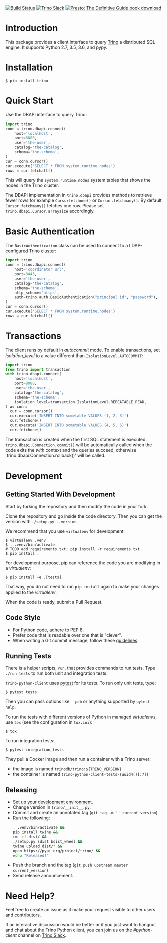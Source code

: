 [![Build Status](https://github.com/trinodb/trino-python-client/workflows/ci/badge.svg)](https://github.com/trinodb/trino-python-client/actions?query=workflow%3Aci+event%3Apush+branch%3Amaster)
[![Trino Slack](https://img.shields.io/static/v1?logo=slack&logoColor=959DA5&label=Slack&labelColor=333a41&message=join%20conversation&color=3AC358)](https://trino.io/slack.html)
[![Presto: The Definitive Guide book download](https://img.shields.io/badge/Presto%3A%20The%20Definitive%20Guide-download-brightgreen)](https://www.starburstdata.com/oreilly-presto-guide-download/)

# Introduction

This package provides a client interface to query [Trino](https://trino.io/)
a distributed SQL engine. It supports Python 2.7, 3.5, 3.6, and pypy.

# Installation

```
$ pip install trino
```

# Quick Start

Use the DBAPI interface to query Trino:

```python
import trino
conn = trino.dbapi.connect(
    host='localhost',
    port=8080,
    user='the-user',
    catalog='the-catalog',
    schema='the-schema',
)
cur = conn.cursor()
cur.execute('SELECT * FROM system.runtime.nodes')
rows = cur.fetchall()
```

This will query the `system.runtime.nodes` system tables that shows the nodes
in the Trino cluster.

The DBAPI implementation in `trino.dbapi` provides methods to retrieve fewer
rows for example `Cursorfetchone()` or `Cursor.fetchmany()`. By default
`Cursor.fetchmany()` fetches one row. Please set
`trino.dbapi.Cursor.arraysize` accordingly.

# Basic Authentication
The `BasicAuthentication` class can be used to connect to a LDAP-configured Trino
cluster:
```python
import trino
conn = trino.dbapi.connect(
    host='coordinator url',
    port=8443,
    user='the-user',
    catalog='the-catalog',
    schema='the-schema',
    http_scheme='https',
    auth=trino.auth.BasicAuthentication("principal id", "password"),
)
cur = conn.cursor()
cur.execute('SELECT * FROM system.runtime.nodes')
rows = cur.fetchall()
```

# Transactions
The client runs by default in *autocommit* mode. To enable transactions, set
*isolation_level* to a value different than `IsolationLevel.AUTOCOMMIT`:

```python
import trino
from trino import transaction
with trino.dbapi.connect(
    host='localhost',
    port=8080,
    user='the-user',
    catalog='the-catalog',
    schema='the-schema',
    isolation_level=transaction.IsolationLevel.REPEATABLE_READ,
) as conn:
  cur = conn.cursor()
  cur.execute('INSERT INTO sometable VALUES (1, 2, 3)')
  cur.fetchone()
  cur.execute('INSERT INTO sometable VALUES (4, 5, 6)')
  cur.fetchone()
```

The transaction is created when the first SQL statement is executed.
`trino.dbapi.Connection.commit()` will be automatically called when the code
exits the *with* context and the queries succeed, otherwise
`trino.dbapi.Connection.rollback()' will be called.

# Development

## Getting Started With Development

Start by forking the repository and then modify the code in your fork.

Clone the repository and go inside the code directory. Then you can get the
version with `./setup.py --version`.

We recommend that you use `virtualenv` for development:

```
$ virtualenv .venv
$ . .venv/bin/activate
# TODO add requirements.txt: pip install -r requirements.txt
$ pip install .
```

For development purpose, pip can reference the code you are modifying in a
*virtualenv*:

```
$ pip install -e .[tests]
```

That way, you do not need to run `pip install` again to make your changes
applied to the *virtualenv*.

When the code is ready, submit a Pull Request.

## Code Style

- For Python code, adhere to PEP 8.
- Prefer code that is readable over one that is "clever".
- When writing a Git commit message, follow these [guidelines](https://chris.beams.io/posts/git-commit/).

## Running Tests

There is a helper scripts, `run`, that provides commands to run tests.
Type `./run tests` to run both unit and integration tests.

`trino-python-client` uses [pytest](https://pytest.org/) for its tests. To run
only unit tests, type:

```
$ pytest tests
```

Then you can pass options like `--pdb` or anything supported by `pytest --help`.

To run the tests with different versions of Python in managed *virtualenvs*,
use `tox` (see the configuration in `tox.ini`):

```
$ tox
```

To run integration tests:

```
$ pytest integration_tests
```

They pull a Docker image and then run a container with a Trino server:
- the image is named `trinodb/trino:${TRINO_VERSION}`
- the container is named `trino-python-client-tests-{uuid4()[:7]}`

## Releasing

- [Set up your development environment](#Getting-Started-With-Development).
- Change version in `trino/__init__.py`.
- Commit and create an annotated tag (`git tag -m '' current_version`)
- Run the following:
  ```bash
  . .venv/bin/activate &&
  pip install twine &&
  rm -rf dist/ &&
  ./setup.py sdist bdist_wheel &&
  twine upload dist/* &&
  open https://pypi.org/project/trino/ &&
  echo "Released!"
  ```
- Push the branch and the tag (`git push upstream master current_version`)
- Send release announcement.

# Need Help?

Feel free to create an issue as it make your request visible to other users and contributors.

If an interactive discussion would be better or if you just want to hangout and chat about
the Trino Python client, you can join us on the *#python-client* channel on
[Trino Slack](https://trino.io/slack.html).
